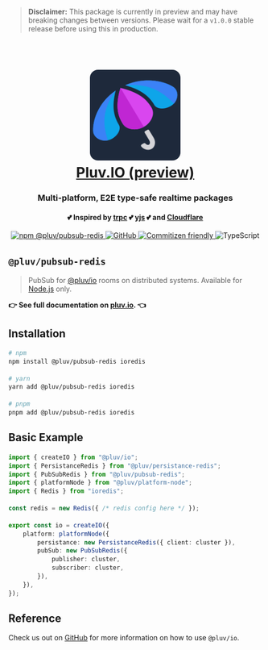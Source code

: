 > **Disclaimer:**
> This package is currently in preview and may have breaking changes between versions. Please wait for a `v1.0.0` stable release before using this in production.

<h1 align="center">
  <br />
  <img src="https://github.com/pluv-io/pluv/blob/master/assets/pluv-icon-192x192.png?raw=true" alt="Pluv.IO" width="180" style="border-radius:16px" />
  <br />
  <a href="https://pluv.io/docs/introduction">Pluv.IO (preview)</a>
  <br />
</h1>

<h3 align="center">Multi-platform, E2E type-safe realtime packages</h3>
<h4 align="center">💕 Inspired by <a href="https://trpc.io">trpc</a> 💕 <a href="https://docs.yjs.dev/">yjs</a> 💕 and <a href="https://developers.cloudflare.com/">Cloudflare</a></h4>

<p align="center">
  <a href="https://www.npmjs.com/package/@pluv/pubsub-redis">
    <img src="https://img.shields.io/npm/v/@pluv/pubsub-redis" alt="npm @pluv/pubsub-redis" />
  </a>
  <a href="https://github.com/pluv-io/pluv/blob/master/LICENSE">
    <img alt="GitHub" src="https://img.shields.io/github/license/pluv-io/pluv" alt="License MIT" />
  </a>
  <a href="https://commitizen.github.io/cz-cli/">
    <img src="https://img.shields.io/badge/commitizen-friendly-brightgreen.svg" alt="Commitizen friendly" />
  </a>
  <img src="https://badgen.net/badge/-/TypeScript?icon=typescript&label&labelColor=blue&color=555555" alt="TypeScript" />
</p>

## `@pluv/pubsub-redis`

> PubSub for [@pluv/io](https://www.npmjs.com/package/@pluv/io) rooms on distributed systems. Available for [Node.js](https://nodejs.org/) only.

**👉 See full documentation on [pluv.io](https://pluv.io/docs/introduction). 👈**

## Installation

```bash
# npm
npm install @pluv/pubsub-redis ioredis

# yarn
yarn add @pluv/pubsub-redis ioredis

# pnpm
pnpm add @pluv/pubsub-redis ioredis
```

## Basic Example

```ts
import { createIO } from "@pluv/io";
import { PersistanceRedis } from "@pluv/persistance-redis";
import { PubSubRedis } from "@pluv/pubsub-redis";
import { platformNode } from "@pluv/platform-node";
import { Redis } from "ioredis";

const redis = new Redis({ /* redis config here */ });

export const io = createIO({
    platform: platformNode({
        persistance: new PersistanceRedis({ client: cluster }),
        pubSub: new PubSubRedis({
            publisher: cluster,
            subscriber: cluster,
        }),
    }),
});
```

## Reference

Check us out on [GitHub](https://github.com/pluv-io/pluv) for more information on how to use `@pluv/io`.
